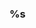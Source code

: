 ### %s

<!---
<span style="background-color:#179848; color:white">Easy</span>
<span style="background-color:#e6cb78; color:white">Medium</span>
<span style="background-color:red; color:white">Hard</span>
--->